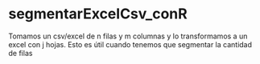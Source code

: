 # segmentarExcelCsv_conR
Tomamos un csv/excel de n filas y m columnas  y lo transformamos a un excel con j hojas. Esto es útil cuando tenemos que segmentar la cantidad de filas
